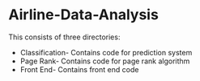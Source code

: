 # Airline-Data-Analysis
This consists of three directories:
* Classification- Contains code for prediction system
* Page Rank- Contains code for page rank algorithm
* Front End- Contains front end code 
